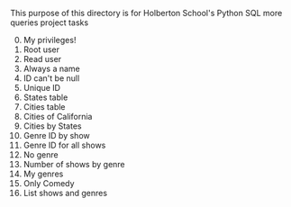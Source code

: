 This purpose of this directory is for Holberton School's Python SQL more queries project tasks <br>


0. My privileges! <br>
1. Root user <br>
2. Read user <br>
3. Always a name <br>
4. ID can't be null <br>
5. Unique ID <br>
6. States table <br>
7. Cities table <br>
8. Cities of California <br>
9. Cities by States <br>
10. Genre ID by show <br>
11. Genre ID for all shows <br>
12. No genre <br>
13. Number of shows by genre <br>
14. My genres <br>
15. Only Comedy <br>
16. List shows and genres <br>